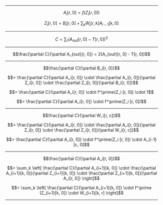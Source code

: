 -----
$$A_i[r, 0] = f(Z_i[r, 0])$$

$$Z_i[r, 0] = B_i[r, 0] + \sum_k W_i[r, k]A_{i-1}[k, 0]$$

-----

$$C = \sum_r(A_{out}[r, 0] - T[r, 0])^2$$

-----

$$\frac{\partial C}{\partial A_{out}[r, 0]} = 2(A_{out}[r, 0] - T[r, 0])$$

-----

$$\frac{\partial C}{\partial B_i[r, 0]}$$

$$= \frac{\partial C}{\partial A_i[r, 0]}
\cdot
\frac{\partial A_i[r, 0]}{\partial Z_i[r, 0]}
\cdot
\frac{\partial Z_i[r, 0]}{\partial B_i[r, 0]}$$

$$= \frac{\partial C}{\partial A_i[r, 0]}
\cdot
f^\prime(Z_i [r, 0])
\cdot
1$$

$$= \frac{\partial C}{\partial A_i[r, 0]}
\cdot
f^\prime(Z_i [r, 0])$$

-----

$$\frac{\partial C}{\partial W_i[r, c]}$$

$$= \frac{\partial C}{\partial A_i[r, 0]}
\cdot
\frac{\partial A_i[r, 0]}{\partial Z_i[r, 0]}
\cdot
\frac{\partial Z_i[r, 0]}{\partial W_i[r, c]}$$

$$= \frac{\partial C}{\partial A_i[r, 0]}
\cdot
f^\prime(Z_i [r, 0])
\cdot
A_{i-1}[c, 0]$$

-----

$$\frac{\partial C}{\partial A_i[r, 0]}$$

$$= \sum_k
\left[
\frac{\partial C}{\partial A_{i+1}[k, 0]}
\cdot
\frac{\partial A_{i+1}[k, 0]}{\partial Z_{i+1}[k, 0]}
\cdot
\frac{\partial Z_{i+1}[k, 0]}{\partial A_i[r, 0]}
\right]$$


$$= \sum_k
\left[
\frac{\partial C}{\partial A_{i+1}[k, 0]}
\cdot
f^\prime (Z_{i+1}[k, 0])
\cdot
W_{i+1}[k, r]
\right]$$

-----

